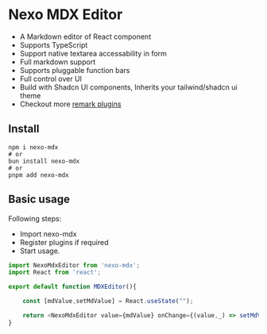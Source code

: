 # Nexo MDX Editor

- A Markdown editor of React component
- Supports TypeScript
- Support native textarea accessability in form
- Full markdown support
- Supports pluggable function bars
- Full control over UI
- Build with Shadcn UI components, Inherits your tailwind/shadcn ui theme
- Checkout more [remark plugins](https://github.com/kanakkholwal/remark-plugins)

## Install

```shell
npm i nexo-mdx
# or
bun install nexo-mdx
# or 
pnpm add nexo-mdx
```

## Basic usage

Following steps:

- Import nexo-mdx
- Register plugins if required
- Start usage.

```ts
import NexoMdxEditor from 'nexo-mdx';
import React from 'react';

export default function MDXEditor(){

    const [mdValue,setMdValue] = React.useState("");

    return <NexoMdxEditor value={mdValue} onChange={(value,_) => setMdValue(value)} />
}

```
